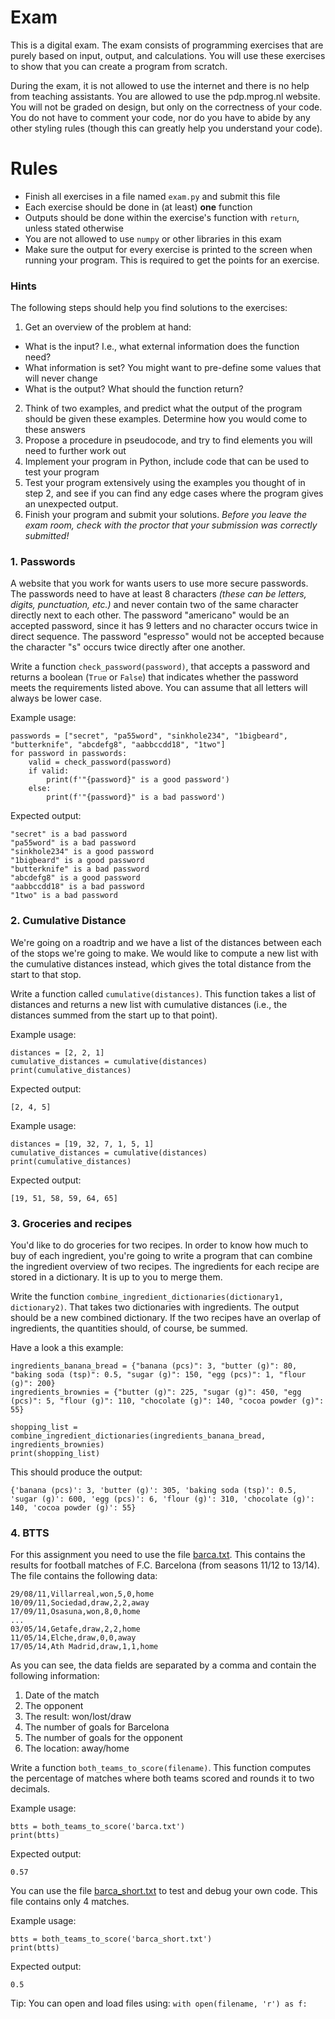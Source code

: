 # Exam

This is a digital exam. The exam consists of programming exercises that are purely based on input, output, and calculations. You will use these exercises to show that you can create a program from scratch.

During the exam, it is not allowed to use the internet and there is no help from teaching assistants. You are allowed to use the pdp.mprog.nl website. You will not be graded on design, but only on the correctness of your code. You do not have to comment your code, nor do you have to abide by any other styling rules (though this can greatly help you understand your code).

# Rules

- Finish all exercises in a file named `exam.py` and submit this file
- Each exercise should be done in (at least) **one** function
- Outputs should be done within the exercise's function with `return`, unless stated otherwise
- You are not allowed to use `numpy` or other libraries in this exam
- Make sure the output for every exercise is printed to the screen when running your program. This is required to get the points for an exercise.

### Hints

The following steps should help you find solutions to the exercises:

1. Get an overview of the problem at hand:
  - What is the input? I.e., what external information does the function need?
  - What information is set? You might want to pre-define some values that will never change
  - What is the output? What should the function return?
2. Think of two examples, and predict what the output of the program should be given these examples. Determine how you would come to these answers
3. Propose a procedure in pseudocode, and try to find elements you will need to further work out
4. Implement your program in Python, include code that can be used to test your program
5. Test your program extensively using the examples you thought of in step 2, and see if you can find any edge cases where the program gives an unexpected output.
6. Finish your program and submit your solutions. *Before you leave the exam room, check with the proctor that your submission was correctly submitted!*

### 1. Passwords

A website that you work for wants users to use more secure passwords. The passwords need to have at least 8 characters *(these can be letters, digits, punctuation, etc.)* and never contain two of the same character directly next to each other. The password "americano" would be an accepted password, since it has 9 letters and no character occurs twice in direct sequence. The password "espre*ss*o" would not be accepted because the character "s" occurs twice directly after one another.

Write a function `check_password(password)`, that accepts a password and returns a boolean (`True` or `False`) that indicates whether the password meets the requirements listed above. You can assume that all letters will always be lower case.

Example usage:

    passwords = ["secret", "pa55word", "sinkhole234", "1bigbeard", "butterknife", "abcdefg8", "aabbccdd18", "1two"]
    for password in passwords:
        valid = check_password(password)
        if valid:
            print(f'"{password}" is a good password')
        else:
            print(f'"{password}" is a bad password')

Expected output:

    "secret" is a bad password
    "pa55word" is a bad password
    "sinkhole234" is a good password
    "1bigbeard" is a good password
    "butterknife" is a bad password
    "abcdefg8" is a good password
    "aabbccdd18" is a bad password
    "1two" is a bad password

### 2. Cumulative Distance

We're going on a roadtrip and we have a list of the distances between each of the stops we're going to make. We would like to compute a new list with the cumulative distances instead, which gives the total distance from the start to that stop.

Write a function called `cumulative(distances)`. This function takes a list of distances and returns a new list with cumulative distances (i.e., the distances summed from the start up to that point).

Example usage:

    distances = [2, 2, 1]
    cumulative_distances = cumulative(distances)
    print(cumulative_distances)

Expected output:

    [2, 4, 5]

Example usage:

    distances = [19, 32, 7, 1, 5, 1]
    cumulative_distances = cumulative(distances)
    print(cumulative_distances)

Expected output:

    [19, 51, 58, 59, 64, 65]


### 3. Groceries and recipes

You'd like to do groceries for two recipes. In order to know how much to buy of each ingredient, you're going to write a program that can combine the ingredient overview of two recipes. The ingredients for each recipe are stored in a dictionary. It is up to you to merge them.

Write the function `combine_ingredient_dictionaries(dictionary1, dictionary2)`. That takes two dictionaries with ingredients. The output should be a new combined dictionary. If the two recipes have an overlap of ingredients, the quantities should, of course, be summed.  

Have a look a this example:

    ingredients_banana_bread = {"banana (pcs)": 3, "butter (g)": 80, "baking soda (tsp)": 0.5, "sugar (g)": 150, "egg (pcs)": 1, "flour (g)": 200}
    ingredients_brownies = {"butter (g)": 225, "sugar (g)": 450, "egg (pcs)": 5, "flour (g)": 110, "chocolate (g)": 140, "cocoa powder (g)": 55}

    shopping_list = combine_ingredient_dictionaries(ingredients_banana_bread, ingredients_brownies)
    print(shopping_list)

This should produce the output:

    {'banana (pcs)': 3, 'butter (g)': 305, 'baking soda (tsp)': 0.5, 'sugar (g)': 600, 'egg (pcs)': 6, 'flour (g)': 310, 'chocolate (g)': 140, 'cocoa powder (g)': 55}

### 4. BTTS

For this assignment you need to use the file [barca.txt](barca.txt). This contains the results for football matches of F.C. Barcelona (from seasons 11/12 to 13/14). The file contains the following data:

    29/08/11,Villarreal,won,5,0,home
    10/09/11,Sociedad,draw,2,2,away
    17/09/11,Osasuna,won,8,0,home
    ...
    03/05/14,Getafe,draw,2,2,home
    11/05/14,Elche,draw,0,0,away
    17/05/14,Ath Madrid,draw,1,1,home

As you can see, the data fields are separated by a comma and contain the following information:
1. Date of the match
2. The opponent
3. The result: won/lost/draw
4. The number of goals for Barcelona
5. The number of goals for the opponent
6. The location: away/home

Write a function `both_teams_to_score(filename)`. This function computes the percentage of matches where both teams scored and rounds it to two decimals.

Example usage:

    btts = both_teams_to_score('barca.txt')
    print(btts)

Expected output:

    0.57

You can use the file [barca_short.txt](barca_short.txt) to test and debug your own code. This file contains only 4 matches.

Example usage:

    btts = both_teams_to_score('barca_short.txt')
    print(btts)

Expected output:

    0.5

Tip: You can open and load files using: `with open(filename, 'r') as f:`
